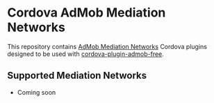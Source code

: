 # Cordova AdMob Mediation Networks

This repository contains [AdMob Mediation Networks](https://firebase.google.com/docs/admob/android/mediation-networks) Cordova plugins designed to be used with [cordova-plugin-admob-free](https://github.com/ratson/cordova-plugin-admob-free).

## Supported Mediation Networks

* Coming soon
